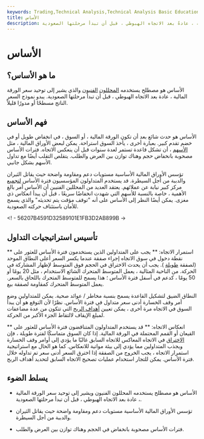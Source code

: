 ```yaml
---
keywords: Trading,Technical Analysis,Technical Analysis Basic Education
title: الأساس
description: يشير الأساس إلى التوحيد في سعر الورقة المالية ، عادةً بعد الاتجاه الهبوطي ، قبل أن تبدأ مرحلتها الصعودية.
---
```


# الأساس
## ما هو الأساس؟

الأساس هو مصطلح يستخدمه [المحللون](/technical-analyst) [الفنيون](/technical-analyst) والذي يشير إلى توحيد سعر الورقة المالية ، عادة بعد الاتجاه الهبوطي ، قبل أن تبدأ مرحلتها الصعودية. يبدو نموذج السعر الناتج مسطحًا أو مدورًا قليلاً.

## فهم الأساس

الأساس هو حدث شائع بعد أن تكون الورقة المالية ، أو السوق ، في انخفاض طويل أو في خضم تقدم كبير. بعبارة أخرى ، يأخذ السوق استراحة. يمكن لبعض الأوراق المالية ، مثل [الأسهم](/stock) ، أن تشكل قاعدة تستمر لعدة سنوات قبل أن ينعكس الاتجاه. فترات الأساس مصحوبة بانخفاض حجم وهناك توازن بين العرض والطلب. يتقلص التقلب أيضًا مع تداول الأسهم بشكل جانبي.

تؤسس الأوراق المالية الأساسية مستويات دعم ومقاومة واضحة حيث يقاتل الثيران والدببة من أجل السيطرة. قد يستخدم المتداولون المؤسسيون فترة الأساس [لتجميع](/accumulation) مركز كبير نيابة عن عملائهم. يعتقد العديد من المحللين الفنيين أن الأساس أمر بالغ الأهمية ، خاصة بالنسبة للأسهم التي شهدت انخفاضًا سريعًا ، قبل أن يبدأ انعكاس ذي مغزى. يمكن أيضًا النظر إلى الأساس على أنه "توقف مؤقت يتم تحديثه" والذي يسمح للأمان باستئناف حركته الصعودية.

<! - 56207B4591D32589101E1FB3D2AB899B ->

## تأسيس استراتيجيات التداول

** استمرار الاتجاه: ** يجب على المتداولين الذين يستخدمون فترة الأساس للعثور على نقطة دخول في سوق الاتجاه إجراء صفقة عندما يكسر السعر أعلى النطاق الموحد (لصفقة [طويلة](/long) ). يجب أن يحدث الاختراق في الحجم فوق المتوسط لإظهار المشاركة في الحركة. من الناحية المثالية ، يعمل المتوسط المتحرك الشائع الاستخدام ، مثل 20 يومًا أو 50 يومًا ، كدعم في أسفل فترة الأساس ؛ هذا يسمح للمتوسط المتحرك باللحاق بالسعر. يعمل المتوسط المتحرك كمقاومة لصفقة بيع.

النطاق الضيق لتشكيل القاعدة يسمح بنسبة مخاطر / عوائد صحية. يمكن للمتداولين وضع أمر وقف الخسارة أدنى سعر متداول في فترة الأساس. نظرًا لأن التوقع هو أن يبدأ السوق في الاتجاه مرة أخرى ، يمكن تعيين [أهداف الربح](/profit-target) التي تتكون من عدة مضاعفات لمبلغ الإيقاف لالتقاط الجزء الأكبر من الحركة.

** انعكاس الاتجاه: ** قد يستخدم المتداولون المتناقضون فترة الأساس للعثور على القيعان أو القمم المحتملة في الورقة المالية. إذا كان السوق متماسكًا لفترة طويلة ، فإن [الاختراق](/breakout) في الاتجاه المعاكس للاتجاه السابق غالبًا ما يؤدي إلى أوامر وقف الخسارة ويجذب المتداولين مما يؤدي إلى بيئة مواتية للانعكاس. كما هو الحال مع استراتيجية استمرار الاتجاه ، يجب الخروج من الصفقة إذا اخترق السعر أدنى سعر تم تداوله خلال فترة الأساس. يمكن للتجار استخدام عمليات تصحيح الاتجاه السابق لتحديد أهداف الربح.

## يسلط الضوء

- الأساس هو مصطلح يستخدمه المحللون الفنيون ويشير إلى توحيد سعر الورقة المالية ، عادة بعد الاتجاه الهبوطي ، قبل أن تبدأ مرحلتها الصعودية.

- تؤسس الأوراق المالية الأساسية مستويات دعم ومقاومة واضحة حيث يقاتل الثيران والدببة من أجل السيطرة.

- فترات الأساس مصحوبة بانخفاض في الحجم وهناك توازن بين العرض والطلب.

